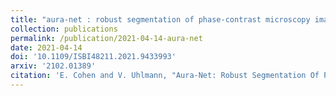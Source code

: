 ```yaml
---
title: "aura-net : robust segmentation of phase-contrast microscopy images with few annotations"
collection: publications
permalink: /publication/2021-04-14-aura-net
date: 2021-04-14
doi: '10.1109/ISBI48211.2021.9433993'
arxiv: '2102.01389'
citation: 'E. Cohen and V. Uhlmann, "Aura-Net: Robust Segmentation Of Phase-Contrast Microscopy Images with Few Annotations 2021 IEEE 18th International Symposium on Biomedical Imaging (ISBI), 2021, pp. 640-644.'
---
```

